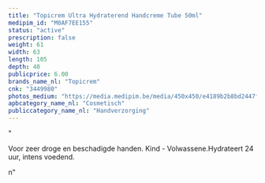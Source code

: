 ```yaml
---
title: "Topicrem Ultra Hydraterend Handcreme Tube 50ml"
medipim_id: "M0AF7EE155"
status: "active"
prescription: false
weight: 61
width: 63
length: 105
depth: 40
publicprice: 6.00
brands_name_nl: "Topicrem"
cnk: "3449980"
photos_medium: "https://media.medipim.be/media/450x450/e4189b2b8bd2447f844d91b9201ed4e2.jpg"
apbcategory_name_nl: "Cosmetisch"
publiccategory_name_nl: "Handverzorging"
---
```

"<p><span>Voor zeer droge en beschadigde handen. Kind - Volwassene.</span><span>Hydrateert 24 uur, intens voedend.</span></p>n"
